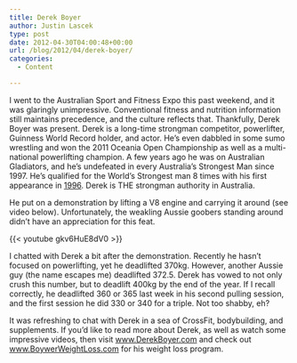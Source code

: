 ```yaml
---
title: Derek Boyer
author: Justin Lascek
type: post
date: 2012-04-30T04:00:48+00:00
url: /blog/2012/04/derek-boyer/
categories:
  - Content

---
```

I went to the Australian Sport and Fitness Expo this past weekend, and it was glaringly unimpressive. Conventional fitness and nutrition information still maintains precedence, and the culture reflects that. Thankfully, Derek Boyer was present. Derek is a long-time strongman competitor, powerlifter, Guinness World Record holder, and actor. He&#8217;s even dabbled in some sumo wrestling and won the 2011 Oceania Open Championship as well as a multi-national powerlifting champion. A few years ago he was on Australian Gladiators, and he&#8217;s undefeated in every Australia&#8217;s Strongest Man since 1997. He&#8217;s qualified for the World&#8217;s Strongest man 8 times with his first appearance in <a href="http://youtu.be/j9CkPcGlAKY" target="_blank">1996</a>. Derek is THE strongman authority in Australia.
  

  
He put on a demonstration by lifting a V8 engine and carrying it around (see video below). Unfortunately, the weakling Aussie goobers standing around didn&#8217;t have an appreciation for this feat.
  

  
{{< youtube gkv6HuE8dV0 >}}
  

  
I chatted with Derek a bit after the demonstration. Recently he hasn&#8217;t focused on powerlifting, yet he deadlifted 370kg. However, another Aussie guy (the name escapes me) deadlifted 372.5. Derek has vowed to not only crush this number, but to deadlift 400kg by the end of the year. If I recall correctly, he deadlifted 360 or 365 last week in his second pulling session, and the first session he did 330 or 340 for a triple. Not too shabby, eh?
  

  
It was refreshing to chat with Derek in a sea of CrossFit, bodybuilding, and supplements. If you&#8217;d like to read more about Derek, as well as watch some impressive videos, then visit <a href="http://www.derekboyer.com/" target="_blank">www.DerekBoyer.com</a> and check out <a href="http://boyerweightloss.com/" target="_blank">www.BoywerWeightLoss.com</a> for his weight loss program.
